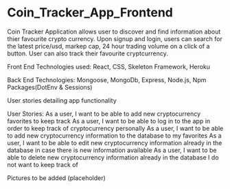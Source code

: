 # Coin_Tracker_App_Frontend

Coin Tracker Application allows user to discover and find information about thier favourite crypto currency. Upon signup and login, users can search for the latest price/usd, markep cap, 24 hour trading volume on a click of a button. User can also track their favourite cryptcurrency.

Front End Technologies used:
React, CSS, Skeleton Framework, Heroku

Back End Technologies:
Mongoose, MongoDb, Express, Node.js, Npm Packages(DotEnv & Sessions)

User stories detailing app functionality

User Stories:
As a user, I want to be able to add new cryptocurrency favorites to keep track
As a user, I want to be able to log in to the app in order to keep track of cryptocurrency personally
As a user, I want to be able to add new cryptocurrency information to the database to my favorites
As a user, I want to be able to edit new cryptocurrency information already in the database in case there is new information available
As a user, I want to be able to delete new cryptocurrency information already in the database I do not want to keep track of

Pictures to be added (placeholder)
